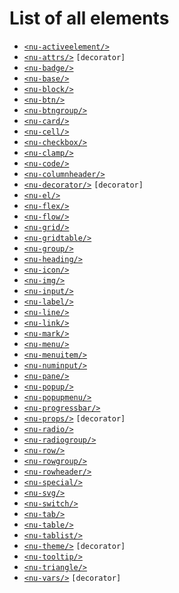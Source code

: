 # List of all elements
* [`<nu-activeelement/>`](./nu-activeelement.md) 
* [`<nu-attrs/>`](./nu-attrs.md) `[decorator]`
* [`<nu-badge/>`](./nu-badge.md) 
* [`<nu-base/>`](./nu-base.md) 
* [`<nu-block/>`](./nu-block.md) 
* [`<nu-btn/>`](./nu-btn.md) 
* [`<nu-btngroup/>`](./nu-btngroup.md) 
* [`<nu-card/>`](./nu-card.md) 
* [`<nu-cell/>`](./nu-cell.md) 
* [`<nu-checkbox/>`](./nu-checkbox.md) 
* [`<nu-clamp/>`](./nu-clamp.md) 
* [`<nu-code/>`](./nu-code.md) 
* [`<nu-columnheader/>`](./nu-columnheader.md) 
* [`<nu-decorator/>`](./nu-decorator.md) `[decorator]`
* [`<nu-el/>`](./nu-el.md) 
* [`<nu-flex/>`](./nu-flex.md) 
* [`<nu-flow/>`](./nu-flow.md) 
* [`<nu-grid/>`](./nu-grid.md) 
* [`<nu-gridtable/>`](./nu-gridtable.md) 
* [`<nu-group/>`](./nu-group.md) 
* [`<nu-heading/>`](./nu-heading.md) 
* [`<nu-icon/>`](./nu-icon.md) 
* [`<nu-img/>`](./nu-img.md) 
* [`<nu-input/>`](./nu-input.md) 
* [`<nu-label/>`](./nu-label.md) 
* [`<nu-line/>`](./nu-line.md) 
* [`<nu-link/>`](./nu-link.md) 
* [`<nu-mark/>`](./nu-mark.md) 
* [`<nu-menu/>`](./nu-menu.md) 
* [`<nu-menuitem/>`](./nu-menuitem.md) 
* [`<nu-numinput/>`](./nu-numinput.md) 
* [`<nu-pane/>`](./nu-pane.md) 
* [`<nu-popup/>`](./nu-popup.md) 
* [`<nu-popupmenu/>`](./nu-popupmenu.md) 
* [`<nu-progressbar/>`](./nu-progressbar.md) 
* [`<nu-props/>`](./nu-props.md) `[decorator]`
* [`<nu-radio/>`](./nu-radio.md) 
* [`<nu-radiogroup/>`](./nu-radiogroup.md) 
* [`<nu-row/>`](./nu-row.md) 
* [`<nu-rowgroup/>`](./nu-rowgroup.md) 
* [`<nu-rowheader/>`](./nu-rowheader.md) 
* [`<nu-special/>`](./nu-special.md) 
* [`<nu-svg/>`](./nu-svg.md) 
* [`<nu-switch/>`](./nu-switch.md) 
* [`<nu-tab/>`](./nu-tab.md) 
* [`<nu-table/>`](./nu-table.md) 
* [`<nu-tablist/>`](./nu-tablist.md) 
* [`<nu-theme/>`](./nu-theme.md) `[decorator]`
* [`<nu-tooltip/>`](./nu-tooltip.md) 
* [`<nu-triangle/>`](./nu-triangle.md) 
* [`<nu-vars/>`](./nu-vars.md) `[decorator]`
